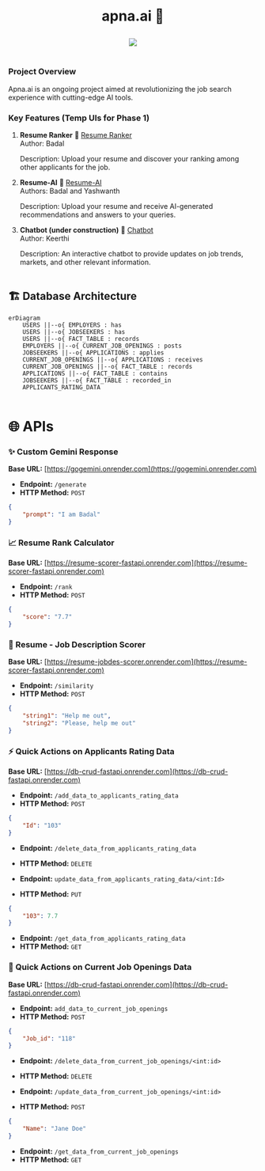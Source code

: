 # <p align="center">apna.ai 🤖</p>

<h3 align="center">
  <a href="https://git.io/typing-svg">
    <img src="https://readme-typing-svg.herokuapp.com/?lines=Hello,+There!+👋;It's+a+Hiring+Website....;Integrated+with+AI+🎉+!&center=true&size=30">
  </a>
</h3>
<img src="https://www.animatedimages.org/data/media/562/animated-line-image-0111.gif" width="1000" height="2" />

### Project Overview

Apna.ai is an ongoing project aimed at revolutionizing the job search experience with cutting-edge AI tools.

### Key Features (Temp UIs for Phase 1)

1. **Resume Ranker**  🚀 [Resume Ranker](https://badal-resume-ranker.streamlit.app/)  
   Author: Badal
   
   Description: Upload your resume and discover your ranking among other applicants for the job.

3. **Resume-AI**  🤖 [Resume-AI](https://chatwithresume.streamlit.app/)  
   Authors: Badal and Yashwanth
   
   Description: Upload your resume and receive AI-generated recommendations and answers to your queries.

4. **Chatbot (under construction)**  🤖 [Chatbot](https://chatbot-lac-ten.vercel.app/)  
   Author: Keerthi
   
   Description: An interactive chatbot to provide updates on job trends, markets, and other relevant information.

<img src="https://www.animatedimages.org/data/media/562/animated-line-image-0111.gif" width="1000" height="2" />

## 🏗️ Database Architecture

```mermaid
erDiagram
    USERS ||--o{ EMPLOYERS : has
    USERS ||--o{ JOBSEEKERS : has
    USERS ||--o{ FACT_TABLE : records
    EMPLOYERS ||--o{ CURRENT_JOB_OPENINGS : posts
    JOBSEEKERS ||--o{ APPLICATIONS : applies
    CURRENT_JOB_OPENINGS ||--o{ APPLICATIONS : receives
    CURRENT_JOB_OPENINGS ||--o{ FACT_TABLE : records
    APPLICATIONS ||--o{ FACT_TABLE : contains
    JOBSEEKERS ||--o{ FACT_TABLE : recorded_in
    APPLICANTS_RATING_DATA
```
<img src="https://www.animatedimages.org/data/media/562/animated-line-image-0111.gif" width="1000" height="2" />

# 🌐 APIs

### ✨ Custom Gemini Response

**Base URL:** [https://gogemini.onrender.com](https://gogemini.onrender.com)
- **Endpoint:** `/generate`
- **HTTP Method:** `POST`
```json
{
    "prompt": "I am Badal"
}
```

### 📈 Resume Rank Calculator

**Base URL:** [https://resume-scorer-fastapi.onrender.com](https://resume-scorer-fastapi.onrender.com)
- **Endpoint:** `/rank`
- **HTTP Method:** `POST`
```json
{
    "score": "7.7"
}
```

### 📝 Resume - Job Description Scorer

**Base URL:** [https://resume-jobdes-scorer.onrender.com](https://resume-scorer-fastapi.onrender.com)
- **Endpoint:** `/similarity`
- **HTTP Method:** `POST`
```json
{
    "string1": "Help me out",
    "string2": "Please, help me out"
}
```

### ⚡ Quick Actions on Applicants Rating Data

**Base URL:** [https://db-crud-fastapi.onrender.com](https://db-crud-fastapi.onrender.com)
- **Endpoint:** `/add_data_to_applicants_rating_data`
- **HTTP Method:** `POST`
```json
{
    "Id": "103"
}
```
- **Endpoint:** `/delete_data_from_applicants_rating_data`
- **HTTP Method:** `DELETE`


- **Endpoint:** `update_data_from_applicants_rating_data/<int:Id>`
- **HTTP Method:** `PUT`
```json
{
    "103": 7.7
}
```
- **Endpoint:** `/get_data_from_applicants_rating_data`
- **HTTP Method:** `GET`

### 🚀 Quick Actions on Current Job Openings Data

**Base URL:** [https://db-crud-fastapi.onrender.com](https://db-crud-fastapi.onrender.com)
- **Endpoint:** `add_data_to_current_job_openings`
- **HTTP Method:** `POST`
```json
{
    "Job_id": "118"
}
```
- **Endpoint:** `/delete_data_from_current_job_openings/<int:id>`
- **HTTP Method:** `DELETE`


- **Endpoint:** `/update_data_from_current_job_openings/<int:id>`
- **HTTP Method:** `POST`
```json
{
    "Name": "Jane Doe"
}
```


- **Endpoint:** `/get_data_from_current_job_openings`
- **HTTP Method:** `GET`
